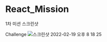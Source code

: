 # React_Mission

1차 미션 스크린샷

Challenge
![스크린샷 2022-02-19 오후 8 18 25](https://user-images.githubusercontent.com/69498994/154798736-932ebd22-43ca-4337-8e09-bef89d0c9a95.png)
